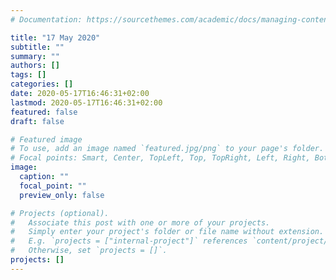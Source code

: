 ```yaml
---
# Documentation: https://sourcethemes.com/academic/docs/managing-content/

title: "17 May 2020"
subtitle: ""
summary: ""
authors: []
tags: []
categories: []
date: 2020-05-17T16:46:31+02:00
lastmod: 2020-05-17T16:46:31+02:00
featured: false
draft: false

# Featured image
# To use, add an image named `featured.jpg/png` to your page's folder.
# Focal points: Smart, Center, TopLeft, Top, TopRight, Left, Right, BottomLeft, Bottom, BottomRight.
image:
  caption: ""
  focal_point: ""
  preview_only: false

# Projects (optional).
#   Associate this post with one or more of your projects.
#   Simply enter your project's folder or file name without extension.
#   E.g. `projects = ["internal-project"]` references `content/project/deep-learning/index.md`.
#   Otherwise, set `projects = []`.
projects: []
---
```

